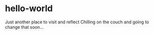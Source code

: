 # hello-world
Just another place to visit and reflect
Chilling on the couch and going to change that soon...
